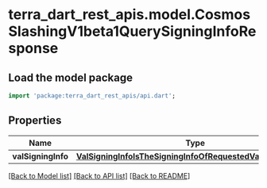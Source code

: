 # terra_dart_rest_apis.model.CosmosSlashingV1beta1QuerySigningInfoResponse

## Load the model package
```dart
import 'package:terra_dart_rest_apis/api.dart';
```

## Properties
Name | Type | Description | Notes
------------ | ------------- | ------------- | -------------
**valSigningInfo** | [**ValSigningInfoIsTheSigningInfoOfRequestedValConsAddress**](ValSigningInfoIsTheSigningInfoOfRequestedValConsAddress.md) |  | [optional] 

[[Back to Model list]](../README.md#documentation-for-models) [[Back to API list]](../README.md#documentation-for-api-endpoints) [[Back to README]](../README.md)


